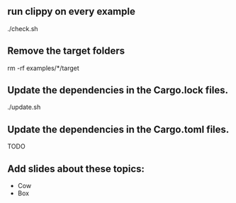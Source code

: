 
## run clippy on every example

./check.sh


## Remove the target folders

rm -rf  examples/*/target


## Update the dependencies in the Cargo.lock files.

./update.sh

## Update the dependencies in the Cargo.toml files.

TODO

## Add slides about these topics:

* Cow
* Box

